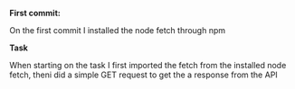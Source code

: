 **First commit:**

On the first commit I installed the node fetch through npm


**Task**

When starting on the task I first imported the fetch from the installed node fetch, theni did a simple GET request to get the a response from the API